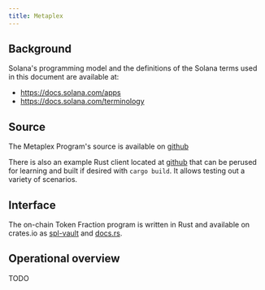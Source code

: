 ```yaml
---
title: Metaplex
---
```


## Background

Solana's programming model and the definitions of the Solana terms used in this
document are available at:

- https://docs.solana.com/apps
- https://docs.solana.com/terminology

## Source

The Metaplex Program's source is available on
[github](;)

There is also an example Rust client located at
[github](;/tree/master/token_vault/test/src/main.rs)
that can be perused for learning and built if desired with `cargo build`. It allows testing out a variety of scenarios.

## Interface

The on-chain Token Fraction program is written in Rust and available on crates.io as
[spl-vault](https://crates.io/crates/metaplex-token-vault) and
[docs.rs](https://docs.rs/metaplex-token-vault).

## Operational overview

TODO
